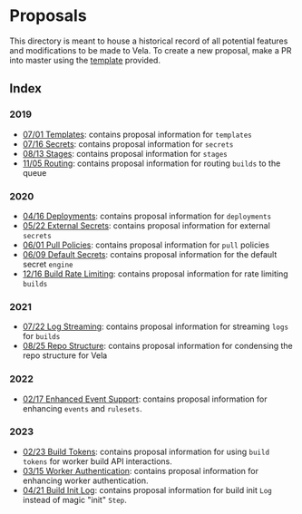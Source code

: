 # Proposals

This directory is meant to house a historical record of all potential features and modifications to be made to Vela.
To create a new proposal, make a PR into master using the [template](https://github.com/go-vela/community/blob/master/.github/PULL_REQUEST_TEMPLATE/proposal.md) provided.

## Index

### 2019

* [07/01 Templates](2019/07-01_templates.md): contains proposal information for `templates`
* [07/16 Secrets](2019/07-16_secrets.md): contains proposal information for `secrets`
* [08/13 Stages](2019/08-13_stages.md): contains proposal information for `stages`
* [11/05 Routing](2019/11-05_routing.md): contains proposal information for routing `builds` to the queue

### 2020

* [04/16 Deployments](2020/04-16_deployments.md): contains proposal information for `deployments`
* [05/22 External Secrets](2020/05-22_external-secrets.md): contains proposal information for external `secrets`
* [06/01 Pull Policies](2020/06-01_pull-policy.md): contains proposal information for `pull` policies
* [06/09 Default Secrets](2020/06-01_default-secrets.md): contains proposal information for the default secret `engine`
* [12/16 Build Rate Limiting](2020/12-16_rate-limiting.md): contains proposal information for rate limiting `builds`

### 2021

* [07/22 Log Streaming](2021/07-22_log-streaming.md): contains proposal information for streaming `logs` for `builds`
* [08/25 Repo Structure](2021/08-25_repo-structure.md): contains proposal information for condensing the repo structure for Vela

### 2022

* [02/17 Enhanced Event Support](2022/02-17_enhanced-event-support.md): contains proposal information for enhancing `events` and `rulesets`.

### 2023

* [02/23 Build Tokens](2023/02-23_build-tokens.md): contains proposal information for using `build tokens` for worker build API interactions.
* [03/15 Worker Authentication](2023/03-15_worker-auth.md): contains proposal information for enhancing worker authentication.
* [04/21 Build Init Log](2023/04-21_build-init-log.md): contains proposal information for build init `Log` instead of magic "init" `Step`.
